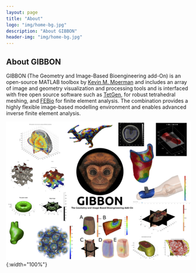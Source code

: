 ```yaml
---
layout: page
title: "About"
logo: "img/home-bg.jpg"
description: "About GIBBON"
header-img: "img/home-bg.jpg"
---
```


## About GIBBON
GIBBON (The Geometry and Image-Based Bioengineering add-On) is an open-source MATLAB toolbox by [Kevin M. Moerman](https://kevinmoerman.org) and includes an array of image and geometry visualization and processing tools and is interfaced with free open source software such as [TetGen](https://wias-berlin.de/software/tetgen/), for robust tetrahedral meshing, and [FEBio](https://febio.org/) for finite element analysis. The combination provides a highly flexible image-based modelling environment and enables advanced inverse finite element analysis.

![Overview of GIBBON](img/GIBBON_overview.jpg){:width="100%"}

